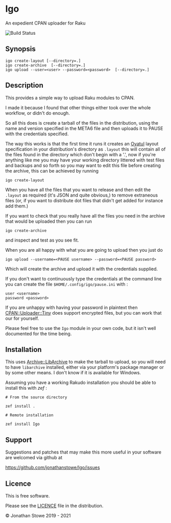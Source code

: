 # Igo

An expedient CPAN uploader for Raku

![Build Status](https://github.com/jonathanstowe/Igo/workflows/CI/badge.svg)

## Synopsis

    igo create-layout [--directory=.]
    igo create-archive  [--directory=.]
    igo upload --user=<user> --password=<password>  [--directory=.]

## Description

This provides a simple way to upload Raku modules to CPAN.  

I made it because I found that other things either took over the whole
workflow, or didn't do enough.

So all this does is create a tarball of the files in the distribution,
using the name and version specified in the META6 file and then uploads
it to PAUSE with the credentials specified.

The way this works is that the first time it runs it creates an
[Oyatul](https://github.com/jonathanstowe/Oyatul) layout specification
in your distribution's directory as ```.layout``` this will contain all
of the files found in the directory which don't begin with a '.', now
if you're anything like me you may have your working directory littered
with test files and backups and so forth so you may want to edit this file
before creating the archive, this can be achieved by running

```
igo create-layout
```

When you have all the files that you want to release and then edit 
the ```.layout``` as required (it's JSON and quite obvious,) to remove
extraneous files (or, if you want to distribute dot files that didn't get
added for instance add them.)

If you want to check that you really have all the files you need in the
archive that would be uploaded then you can run

```
igo create-archive
```

and inspect and test as you see fit.

When you are all happy with what you are going to upload then you just
do

```
igo upload --username=<PAUSE username> --password=<PAUSE password>
```

Which will create the archive and upload it with the credentials supplied.

If you don't want to continuously type the credentials at the command line
you can create the file ```$HOME/.config/igo/pause.ini``` with :

```
user <username>
password <password>
```

If you are unhappy with having your password in plaintext then 
[CPAN::Uploader::Tiny](https://github.com/Leont/cpan-upload-tiny) does
support encrypted files, but you can work that our for yourself.


Please feel free to use the ```Igo``` module in your own code, but
it isn't well documented for the time being.

## Installation

This uses [Archive::LibArchive](https://modules.raku.org/dist/Archive::Libarchive:cpan:FRITH) to make the tarball to upload, so you will need to have ```libarchive``` installed, either via your platform's package manager or by some other means.  I don't know if it is available for Windows.

Assuming you have a working Rakudo installation you should be able to install this with *zef* :

    # From the source directory

    zef install .

    # Remote installation

    zef install Igo

## Support

Suggestions and patches that may make this more useful in your software are welcomed via github at

https://github.com/jonathanstowe/Igo/issues

## Licence

This is free software.

Please see the [LICENCE](LICENCE) file in the distribution.

© Jonathan Stowe 2019 - 2021

